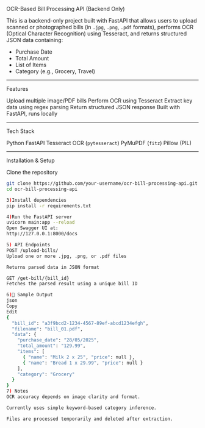  OCR-Based Bill Processing API (Backend Only)

This is a backend-only project built with FastAPI that allows users to upload scanned or photographed bills (in `.jpg`, `.png`, `.pdf` formats), performs OCR (Optical Character Recognition) using Tesseract, and returns structured JSON data containing:

- Purchase Date
- Total Amount
- List of Items
- Category (e.g., Grocery, Travel)

---

  Features

 Upload multiple image/PDF bills
 Perform OCR using Tesseract
 Extract key data using regex parsing
 Return structured JSON response
 Built with FastAPI, runs locally

---

 Tech Stack

Python
FastAPI
Tesseract OCR (`pytesseract`)
PyMuPDF (`fitz`)
Pillow (PIL)

---

 Installation & Setup

Clone the repository

```bash
git clone https://github.com/your-username/ocr-bill-processing-api.git
cd ocr-bill-processing-api

3)Install dependencies
pip install -r requirements.txt

4)Run the FastAPI server
uvicorn main:app --reload
Open Swagger UI at:
http://127.0.0.1:8000/docs

5) API Endpoints
POST /upload-bills/
Upload one or more .jpg, .png, or .pdf files

Returns parsed data in JSON format

GET /get-bill/{bill_id}
Fetches the parsed result using a unique bill ID

6)📄 Sample Output
json
Copy
Edit
{
  "bill_id": "a3f9bcd2-1234-4567-89ef-abcd1234efgh",
  "filename": "bill_01.pdf",
  "data": {
    "purchase_date": "28/05/2025",
    "total_amount": "129.99",
    "items": [
      { "name": "Milk 2 x 25", "price": null },
      { "name": "Bread 1 x 29.99", "price": null }
    ],
    "category": "Grocery"
  }
}
7) Notes
OCR accuracy depends on image clarity and format.

Currently uses simple keyword-based category inference.

Files are processed temporarily and deleted after extraction.




